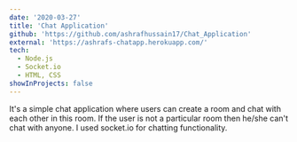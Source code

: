 ```yaml
---
date: '2020-03-27'
title: 'Chat Application'
github: 'https://github.com/ashrafhussain17/Chat_Application'
external: 'https://ashrafs-chatapp.herokuapp.com/'
tech:
  - Node.js
  - Socket.io
  - HTML, CSS
showInProjects: false
---
```


It's a simple chat application where users can create a room and chat with each other in this room. If the user is not a particular room then he/she can't chat with anyone. I used socket.io for chatting functionality.